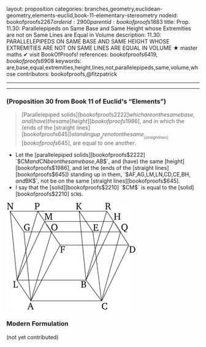 layout: proposition
categories: branches,geometry,euclidean-geometry,elements-euclid,book-11-elementary-stereometry
nodeid: bookofproofs$2267
orderid: 2900
parentid: bookofproofs$1883
title: Prop. 11.30: Parallelepipeds on Same Base and Same Height whose Extremities are not on Same Lines are Equal in Volume
description: 11.30: PARALLELEPIPEDS ON SAME BASE AND SAME HEIGHT WHOSE EXTREMITIES ARE NOT ON SAME LINES ARE EQUAL IN VOLUME &#9733; master maths &#10004; visit BookOfProofs!
references: bookofproofs$6419,bookofproofs$6908
keywords: are,base,equal,extremities,height,lines,not,parallelepipeds,same,volume,whose
contributors: bookofproofs,@fitzpatrick


---


---

### (Proposition 30 from Book 11 of Euclid's “Elements”)

> [Parallelepiped solids][bookofproofs$2222] which are on the same base, and (have) the same [height][bookofproofs$1986], and in which the (ends of the [straight lines][bookofproofs$645]) standing up __are not on the same__ [straight lines][bookofproofs$645], are equal to one another.
* Let the [parallelepiped solids][bookofproofs$2222] `$CM$` and `$CN$` be on the same base, `$AB$`, and (have) the same [height][bookofproofs$1986], and let the (ends of the [straight lines][bookofproofs$645]) standing up in them, `$AF$`, `$AG$`, `$LM$`, `$LN$`, `$CD$`, `$CE$`, `$BH$`, and `$BK$`, not be on the same [straight lines][bookofproofs$645].
* I say that the [solid][bookofproofs$2210] `$CM$` is equal to the [solid][bookofproofs$2210] `$CN$`.

![fig30e](https://github.com/bookofproofs/bookofproofs.github.io/blob/main/_sources/_assets/images/euclid/Book11/fig30e.png?raw=true)



### Modern Formulation

(not yet contributed)
